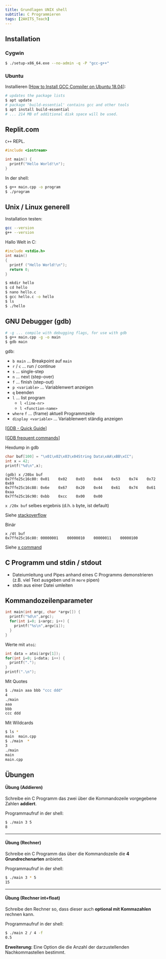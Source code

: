 ```yaml
---
title: Grundlagen UNIX shell
subtitle: C Programmieren
tags: [2AHITS_Teach]
---
```


## Installation

### Cygwin

```bash
$ ./setup-x86_64.exe --no-admin -q -P "gcc-g++"
```



### Ubuntu

Installieren [[How to Install GCC Compiler on Ubuntu 18.04](https://linuxize.com/post/how-to-install-gcc-compiler-on-ubuntu-18-04/)]:

```bash
# updates the package lists
$ apt update
# package 'build-essential' contains gcc and other tools
$ apt install build-essential
# ... 214 MB of additional disk space will be used.
```



## Replit.com

`C++` REPL. 

```c++
#include <iostream>

int main() {
  printf("Hello World!\n");
}
```

In der shell:

```bash
$ g++ main.cpp -o program
$ ./program
```



## Unix / Linux generell

Installation testen:

```bash
gcc --version
g++ --version
```

Hallo Welt in C:

```c
#include <stdio.h>
int main()
{
  printf ("Hello World!\n");
  return 0;
}
```

```bash
$ mkdir hello
$ cd hello
$ nano hello.c
$ gcc hello.c -o hello
$ ls
$ ./hello
```



## GNU Debugger (gdb)

```bash
# -g ... compile with debugging flags, for use with gdb
$ g++ main.cpp -g -o main
$ gdb main
```

gdb:

- `b main` ... Breakpoint auf `main`
- `r` /  `c`  ... run / continue
- `s` ... single-step
- `n` ... next (step-over)
- `f`  ... finish (step-out)
- `p <variable>` ... Variablenwert anzeigen
- `q` beenden
- `l` ... list program
  - `l <line-nr>`
  - `l <function-name>`
- `where` `f` ... (frame) aktuell Programmzeile
- `display <variable>` ... Variablenwert ständig anzeigen

[[GDB - Quick Guide](https://www.tutorialspoint.com/gnu_debugger/gdb_quick_guide.htm)]

[[GDB frequent commands](https://www.tutorialspoint.com/gnu_debugger/gdb_commands.htm)]



Hexdump in gdb

```c++
char buf[100] = "\x01\x02\x03\x04String Data\xAA\xBB\xCC";
int x = 42;
printf("%d\n",x);

```

```
(gdb) x /20bx buf
0x7ffe25c16c80: 0x01    0x02    0x03    0x04    0x53    0x74    0x72    0x69
0x7ffe25c16c88: 0x6e    0x67    0x20    0x44    0x61    0x74    0x61    0xaa
0x7ffe25c16c90: 0xbb    0xcc    0x00    0x00
```

`x /20x buf` selbes ergebnis (d.h. `b` byte, ist default)



Siehe [stackoverflow](https://stackoverflow.com/questions/9233095/memory-dump-formatted-like-xxd-from-gdb)

Binär

```
x /4t buf
0x7ffe25c16c80: 00000001    00000010    00000011    00000100
```

Siehe [x command](https://visualgdb.com/gdbreference/commands/x)



## C Programm und stdin / stdout


- Dateiumleitung und Pipes anhand eines C Programms demonstrieren (z.B. viel Text ausgeben und in `more` pipen)
- stdin aus einer Datei umleiten



## Kommandozeilenparameter

```c++
int main(int argc, char *argv[]) {
  printf("%d\n",argc);
  for(int i=0; i<argc; i++) {
    printf("%s\n",argv[i]);
  }
}
```



Werte mit `atoi`:

```c++
int data = atoi(argv[1]);
for(int i=0; i<data; i++) {
  printf(".");
}
printf(".\n");
```



Mit Quotes

```bash
$ ./main aaa bbb "ccc ddd"
4
./main
aaa
bbb
ccc ddd
```



Mit Wildcards

```bash
$ ls *
main  main.cpp
$ ./main  *
3
./main
main
main.cpp
```



## Übungen

#### Übung (Addieren)

Schreibe ein C Programm das zwei über die Kommandozeile vorgegebene Zahlen **addiert**. 

Programmaufruf in der shell:

```bash
$ ./main 3 5
8
```



---

#### Übung (Rechner)

Schreibe ein C Programm das über die Kommandozeile die **4 Grundrechenarten** anbietet. 

Programmaufruf in der shell:

```bash
$ ./main 3 * 5
15
```



---

#### Übung (Rechner int+float)

Schreibe den Rechner so, dass dieser auch **optional mit Kommazahlen** rechnen kann.

Programmaufruf in der shell:

```bash
$ ./main 2 / 4 -f
0.5
```

**Erweiterung:** Eine Option die die Anzahl der darzustellenden Nachkommastellen bestimmt.
